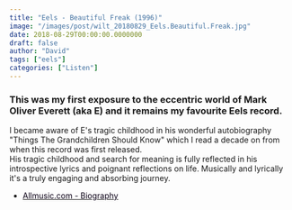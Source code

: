 ```yaml
---
title: "Eels - Beautiful Freak (1996)"
image: "/images/post/wilt_20180829_Eels.Beautiful.Freak.jpg"
date: 2018-08-29T00:00:00.0000000
draft: false
author: "David"
tags: ["eels"]
categories: ["Listen"]
---
```

### This was my first exposure to the eccentric world of Mark Oliver Everett (aka E) and it remains my favourite Eels record.  
  
I became aware of E's tragic childhood in his wonderful autobiography "Things The Grandchildren Should Know" which I read a decade on from when this record was first released.  
His tragic childhood and search for meaning is fully reflected in his introspective lyrics and poignant reflections on life. Musically and lyrically it's a truly engaging and absorbing journey.

-  [<font color="#0b0117">Allmusic.com - Biography</font>](https://www.allmusic.com/artist/eels-mn0000174752/biography)
